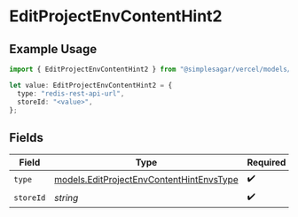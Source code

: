 # EditProjectEnvContentHint2

## Example Usage

```typescript
import { EditProjectEnvContentHint2 } from "@simplesagar/vercel/models/editprojectenvop.js";

let value: EditProjectEnvContentHint2 = {
  type: "redis-rest-api-url",
  storeId: "<value>",
};
```

## Fields

| Field                                                                                      | Type                                                                                       | Required                                                                                   | Description                                                                                |
| ------------------------------------------------------------------------------------------ | ------------------------------------------------------------------------------------------ | ------------------------------------------------------------------------------------------ | ------------------------------------------------------------------------------------------ |
| `type`                                                                                     | [models.EditProjectEnvContentHintEnvsType](../models/editprojectenvcontenthintenvstype.md) | :heavy_check_mark:                                                                         | N/A                                                                                        |
| `storeId`                                                                                  | *string*                                                                                   | :heavy_check_mark:                                                                         | N/A                                                                                        |
